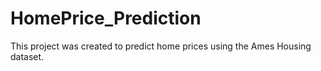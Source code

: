 # HomePrice_Prediction
This project was created to predict home prices using the Ames Housing dataset. 
